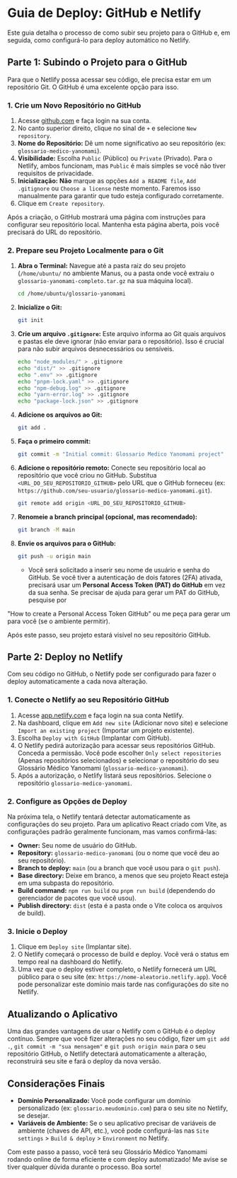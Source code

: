 # Guia de Deploy: GitHub e Netlify

Este guia detalha o processo de como subir seu projeto para o GitHub e, em seguida, como configurá-lo para deploy automático no Netlify.

## Parte 1: Subindo o Projeto para o GitHub

Para que o Netlify possa acessar seu código, ele precisa estar em um repositório Git. O GitHub é uma excelente opção para isso.

### 1. Crie um Novo Repositório no GitHub

1.  Acesse [github.com](https://github.com/) e faça login na sua conta.
2.  No canto superior direito, clique no sinal de `+` e selecione `New repository`.
3.  **Nome do Repositório:** Dê um nome significativo ao seu repositório (ex: `glossario-medico-yanomami`).
4.  **Visibilidade:** Escolha `Public` (Público) ou `Private` (Privado). Para o Netlify, ambos funcionam, mas `Public` é mais simples se você não tiver requisitos de privacidade.
5.  **Inicialização:** **Não** marque as opções `Add a README file`, `Add .gitignore` ou `Choose a license` neste momento. Faremos isso manualmente para garantir que tudo esteja configurado corretamente.
6.  Clique em `Create repository`.

Após a criação, o GitHub mostrará uma página com instruções para configurar seu repositório local. Mantenha esta página aberta, pois você precisará do URL do repositório.

### 2. Prepare seu Projeto Localmente para o Git

1.  **Abra o Terminal:** Navegue até a pasta raiz do seu projeto (`/home/ubuntu/` no ambiente Manus, ou a pasta onde você extraiu o `glossario-yanomami-completo.tar.gz` na sua máquina local).
    ```bash
    cd /home/ubuntu/glossario-yanomami
    ```
2.  **Inicialize o Git:**
    ```bash
    git init
    ```
3.  **Crie um arquivo `.gitignore`:** Este arquivo informa ao Git quais arquivos e pastas ele deve ignorar (não enviar para o repositório). Isso é crucial para não subir arquivos desnecessários ou sensíveis.
    ```bash
    echo "node_modules/" > .gitignore
    echo "dist/" >> .gitignore
    echo ".env" >> .gitignore
    echo "pnpm-lock.yaml" >> .gitignore
    echo "npm-debug.log" >> .gitignore
    echo "yarn-error.log" >> .gitignore
    echo "package-lock.json" >> .gitignore
    ```
4.  **Adicione os arquivos ao Git:**
    ```bash
    git add .
    ```
5.  **Faça o primeiro commit:**
    ```bash
    git commit -m "Initial commit: Glossario Medico Yanomami project"
    ```
6.  **Adicione o repositório remoto:** Conecte seu repositório local ao repositório que você criou no GitHub. Substitua `<URL_DO_SEU_REPOSITORIO_GITHUB>` pelo URL que o GitHub forneceu (ex: `https://github.com/seu-usuario/glossario-medico-yanomami.git`).
    ```bash
    git remote add origin <URL_DO_SEU_REPOSITORIO_GITHUB>
    ```
7.  **Renomeie a branch principal (opcional, mas recomendado):**
    ```bash
    git branch -M main
    ```
8.  **Envie os arquivos para o GitHub:**
    ```bash
    git push -u origin main
    ```
    *   Você será solicitado a inserir seu nome de usuário e senha do GitHub. Se você tiver a autenticação de dois fatores (2FA) ativada, precisará usar um **Personal Access Token (PAT) do GitHub** em vez da sua senha. Se precisar de ajuda para gerar um PAT do GitHub, pesquise por 


"How to create a Personal Access Token GitHub" ou me peça para gerar um para você (se o ambiente permitir).

Após este passo, seu projeto estará visível no seu repositório GitHub.

## Parte 2: Deploy no Netlify

Com seu código no GitHub, o Netlify pode ser configurado para fazer o deploy automaticamente a cada nova alteração.

### 1. Conecte o Netlify ao seu Repositório GitHub

1.  Acesse [app.netlify.com](https://app.netlify.com/) e faça login na sua conta Netlify.
2.  Na dashboard, clique em `Add new site` (Adicionar novo site) e selecione `Import an existing project` (Importar um projeto existente).
3.  Escolha `Deploy with GitHub` (Implantar com GitHub).
4.  O Netlify pedirá autorização para acessar seus repositórios GitHub. Conceda a permissão. Você pode escolher `Only select repositories` (Apenas repositórios selecionados) e selecionar o repositório do seu Glossário Médico Yanomami (`glossario-medico-yanomami`).
5.  Após a autorização, o Netlify listará seus repositórios. Selecione o repositório `glossario-medico-yanomami`.

### 2. Configure as Opções de Deploy

Na próxima tela, o Netlify tentará detectar automaticamente as configurações do seu projeto. Para um aplicativo React criado com Vite, as configurações padrão geralmente funcionam, mas vamos confirmá-las:

-   **Owner:** Seu nome de usuário do GitHub.
-   **Repository:** `glossario-medico-yanomami` (ou o nome que você deu ao seu repositório).
-   **Branch to deploy:** `main` (ou a branch que você usou para o `git push`).
-   **Base directory:** Deixe em branco, a menos que seu projeto React esteja em uma subpasta do repositório.
-   **Build command:** `npm run build` ou `pnpm run build` (dependendo do gerenciador de pacotes que você usou).
-   **Publish directory:** `dist` (esta é a pasta onde o Vite coloca os arquivos de build).

### 3. Inicie o Deploy

1.  Clique em `Deploy site` (Implantar site).
2.  O Netlify começará o processo de build e deploy. Você verá o status em tempo real na dashboard do Netlify.
3.  Uma vez que o deploy estiver completo, o Netlify fornecerá um URL público para o seu site (ex: `https://nome-aleatorio.netlify.app`). Você pode personalizar este domínio mais tarde nas configurações do site no Netlify.

## Atualizando o Aplicativo

Uma das grandes vantagens de usar o Netlify com o GitHub é o deploy contínuo. Sempre que você fizer alterações no seu código, fizer um `git add .`, `git commit -m "sua mensagem"` e `git push origin main` para o seu repositório GitHub, o Netlify detectará automaticamente a alteração, reconstruirá seu site e fará o deploy da nova versão.

## Considerações Finais

-   **Domínio Personalizado:** Você pode configurar um domínio personalizado (ex: `glossario.meudominio.com`) para o seu site no Netlify, se desejar.
-   **Variáveis de Ambiente:** Se o seu aplicativo precisar de variáveis de ambiente (chaves de API, etc.), você pode configurá-las nas `Site settings` > `Build & deploy` > `Environment` no Netlify.

Com este passo a passo, você terá seu Glossário Médico Yanomami rodando online de forma eficiente e com deploy automatizado! Me avise se tiver qualquer dúvida durante o processo. Boa sorte!


